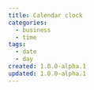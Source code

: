 ```yaml
---
title: Calendar clock
categories:
  - business
  - time
tags:
  - date
  - day
created: 1.0.0-alpha.1
updated: 1.0.0-alpha.1
---
```

